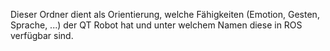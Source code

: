 Dieser Ordner dient als Orientierung, welche Fähigkeiten (Emotion, Gesten, Sprache, ...) der QT Robot hat
und unter welchem Namen diese in ROS verfügbar sind.